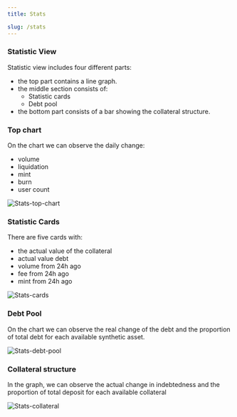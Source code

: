 ```yaml
---
title: Stats

slug: /stats
---
```


### Statistic View

Statistic view includes four different parts:
- the top part contains a line graph.
- the middle section consists of:
    - Statistic cards
    - Debt pool
- the bottom part consists of a bar showing the collateral structure.

### Top chart

On the chart we can observe the daily change: 
- volume
- liquidation
- mint
- burn
- user count

![Stats-top-chart](/img/docs/topChart.png)

### Statistic Cards

There are five cards with: 
- the actual value of the collateral
- actual value debt
- volume from 24h ago
- fee from 24h ago
- mint from 24h ago

![Stats-cards](/img/docs/statsCards.png)

### Debt Pool

On the chart we can observe the real change of the debt and the proportion of total debt for each available synthetic asset.

![Stats-debt-pool](/img/docs/statsDebtPool.png)

### Collateral structure

In the graph, we can observe the actual change in indebtedness and the proportion of total deposit for each available collateral

![Stats-collateral](/img/docs/statsCollateral.png)

